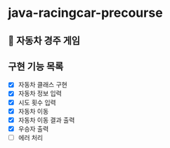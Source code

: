 # java-racingcar-precourse

## 🚗 자동차 경주 게임

## 구현 기능 목록
 - [x] 자동차 클래스 구현
 - [x] 자동차 정보 입력
 - [x] 시도 횟수 입력
 - [x] 자동차 이동
 - [x] 자동차 이동 결과 출력
 - [x] 우승자 출력
 - [ ] 에러 처리